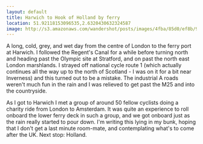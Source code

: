 ```yaml
---
layout: default
title: Harwich to Hook of Holland by ferry
location: 51.92118153096535,2.6320430632324587
image: http://s3.amazonaws.com/wandershot/posts/images/4fba/85d0/ef8b/9700/0300/0053/original/2012-05-14-harwich.jpg?1337624070
---
```

A long, cold, grey, and wet day from the centre of London to the ferry port at Harwich. I followed the Regent's Canal for a while before turning north and heading past the Olympic site at Stratford, and on past the north east London marshlands. I strayed off national cycle route 1 (which actually continues all the way up to the north of Scotland - I was on it for a bit near Inverness) and this turned out to be a mistake. The industrial A roads weren't much fun in the rain and I was relieved to get past the M25 and into the countryside.

As I got to Harwich I met a group of around 50 fellow cyclists doing a charity ride from London to Amsterdam. It was quite an experience to roll onboard the lower ferry deck in such a group, and we got onboard just as the rain really started to pour down. I'm writing this lying in my bunk, hoping that I don't get a last minute room-mate, and contemplating what's to come after the UK. Next stop: Holland.